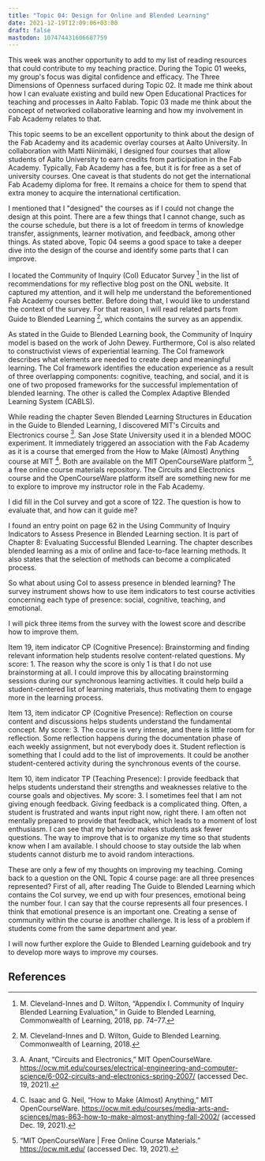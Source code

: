 ```yaml
---
title: "Topic 04: Design for Online and Blended Learning"
date: 2021-12-19T12:09:06+03:00
draft: false
mastodon: 107474431606687759
---
```


This week was another opportunity to add to my list of reading resources that could contribute to my teaching practice. During the Topic 01 weeks, my group's focus was digital confidence and efficacy. The Three Dimensions of Openness surfaced during Topic 02. It made me think about how I can evaluate existing and build new Open Educational Practices for teaching and processes in Aalto Fablab. Topic 03 made me think about the concept of networked collaborative learning and how my involvement in Fab Academy relates to that.

This topic seems to be an excellent opportunity to think about the design of the Fab Academy and its academic overlay courses at Aalto University. In collaboration with Matti Niinimäki, I designed four courses that allow students of Aalto University to earn credits from participation in the Fab Academy. Typically, Fab Academy has a fee, but it is for free as a set of university courses. One caveat is that students do not get the international Fab Academy diploma for free. It remains a choice for them to spend that extra money to acquire the international certification.

I mentioned that I "designed" the courses as if I could not change the design at this point. There are a few things that I cannot change, such as the course schedule, but there is a lot of freedom in terms of knowledge transfer, assignments, learner motivation, and feedback, among other things. As stated above, Topic 04 seems a good space to take a deeper dive into the design of the course and identify some parts that I can improve.

I located the Community of Inquiry (CoI) Educator Survey [^1] in the list of recommendations for my reflective blog post on the ONL website. It captured my attention, and it will help me understand the beforementioned Fab Academy courses better. Before doing that, I would like to understand the context of the survey. For that reason, I will read related parts from Guide to Blended Learning [^2], which contains the survey as an appendix.

As stated in the Guide to Blended Learning book, the Community of Inquiry model is based on the work of John Dewey. Furthermore, CoI is also related to constructivist views of experiential learning. The CoI framework describes what elements are needed to create deep and meaningful learning. The CoI framework identifies the education experience as a result of three overlapping components: cognitive, teaching, and social, and it is one of two proposed frameworks for the successful implementation of blended learning. The other is called the Complex Adaptive Blended Learning System (CABLS).

While reading the chapter Seven Blended Learning Structures in Education in the Guide to Blended Learning, I discovered MIT's Circuits and Electronics course [^3]. San Jose State University used it in a blended MOOC experiment. It immediately triggered an association with the Fab Academy as it is a course that emerged from the How to Make (Almost) Anything course at MIT [^4]. Both are available on the MIT OpenCourseWare platform [^5], a free online course materials repository. The Circuits and Electronics course and the OpenCourseWare platform itself are something new for me to explore to improve my instructor role in the Fab Academy.

I did fill in the CoI survey and got a score of 122. The question is how to evaluate that, and how can it guide me?

I found an entry point on page 62 in the Using Community of Inquiry Indicators to Assess Presence in Blended Learning section. It is part of Chapter 8: Evaluating Successful Blended Learning. The chapter describes blended learning as a mix of online and face-to-face learning methods. It also states that the selection of methods can become a complicated process.

So what about using CoI to assess presence in blended learning? The survey instrument shows how to use item indicators to test course activities concerning each type of presence: social, cognitive, teaching, and emotional.

I will pick three items from the survey with the lowest score and describe how to improve them.

Item 19, item indicator CP (Cognitive Presence): Brainstorming and finding relevant information help students resolve content-related questions. My score: 1. The reason why the score is only 1 is that I do not use brainstorming at all. I could improve this by allocating brainstorming sessions during our synchronous learning activities. It could help build a student-centered list of learning materials, thus motivating them to engage more in the learning process.

Item 13, item indicator CP (Cognitive Presence): Reflection on course content and discussions helps students understand the fundamental concept. My score: 3. The course is very intense, and there is little room for reflection. Some reflection happens during the documentation phase of each weekly assignment, but not everybody does it. Student reflection is something that I could add to the list of improvements. It could be another student-centered activity during the synchronous events of the course.

Item 10, item indicator TP (Teaching Presence): I provide feedback that helps students understand their strengths and weaknesses relative to the course goals and objectives. My score: 3. I sometimes feel that I am not giving enough feedback. Giving feedback is a complicated thing. Often, a student is frustrated and wants input right now, right there. I am often not mentally prepared to provide that feedback, which leads to a moment of lost enthusiasm. I can see that my behavior makes students ask fewer questions. The way to improve that is to organize my time so that students know when I am available. I should choose to stay outside the lab when students cannot disturb me to avoid random interactions.

These are only a few of my thoughts on improving my teaching. Coming back to a question on the ONL Topic 4 course page: are all three presences represented? First of all, after reading The Guide to Blended Learning which contains the CoI survey, we end up with four presences, emotional being the number four. I can say that the course represents all four presences. I think that emotional presence is an important one. Creating a sense of community within the course is another challenge. It is less of a problem if students come from the same department and year.

I will now further explore the Guide to Blended Learning guidebook and try to develop more ways to improve my courses.

## References

[^1]:	M. Cleveland-Innes and D. Wilton, “Appendix I. Community of Inquiry Blended Learning Evaluation,” in Guide to Blended Learning, Commonwealth of Learning, 2018, pp. 74–77.

[^2]:	M. Cleveland-Innes and D. Wilton, Guide to Blended Learning. Commonwealth of Learning, 2018.

[^3]:	A. Anant, “Circuits and Electronics,” MIT OpenCourseWare. https://ocw.mit.edu/courses/electrical-engineering-and-computer-science/6-002-circuits-and-electronics-spring-2007/ (accessed Dec. 19, 2021).

[^4]:	C. Isaac and G. Neil, “How to Make (Almost) Anything,” MIT OpenCourseWare. https://ocw.mit.edu/courses/media-arts-and-sciences/mas-863-how-to-make-almost-anything-fall-2002/ (accessed Dec. 19, 2021).

[^5]:	“MIT OpenCourseWare | Free Online Course Materials.” https://ocw.mit.edu/ (accessed Dec. 19, 2021).
